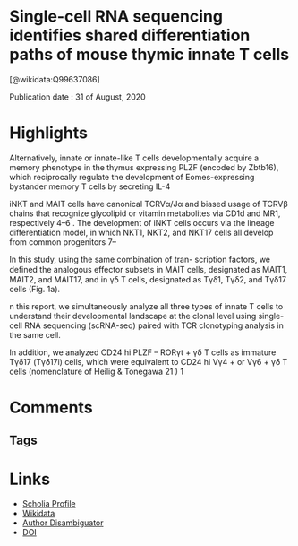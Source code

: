 
Single-cell RNA sequencing identifies shared differentiation paths of mouse thymic innate T cells
=================================================================================================
  
  [@wikidata:Q99637086]  
  
Publication date : 31 of August, 2020  

# Highlights
Alternatively, innate or innate-like
T cells developmentally acquire a memory phenotype in the
thymus expressing PLZF (encoded by Zbtb16), which reciprocally
regulate the development of Eomes-expressing bystander memory
T cells by secreting IL-4

iNKT and MAIT cells have canonical TCRVα/Jα and biased
usage of TCRVβ chains that recognize glycolipid or vitamin
metabolites via CD1d and MR1, respectively 4–6 . The development
of iNKT cells occurs via the lineage differentiation model, in
which NKT1, NKT2, and NKT17 cells all develop from common
progenitors 7–

In this study, using the same combination of tran-
scription factors, we deﬁned the analogous effector subsets in
MAIT cells, designated as MAIT1, MAIT2, and MAIT17, and in
γδ T cells, designated as Tγδ1, Tγδ2, and Tγδ17 cells (Fig. 1a).

n this report, we simultaneously analyze all three types of
innate T cells to understand their developmental landscape at the
clonal level using single-cell RNA sequencing (scRNA-seq) paired
with TCR clonotyping analysis in the same cell.


In addition, we analyzed CD24 hi PLZF –
RORγt + γδ T cells as immature Tγδ17 (Tγδ17i) cells, which were
equivalent to CD24 hi Vγ4 + or Vγ6 + γδ T cells (nomenclature of
Heilig & Tonegawa 21 ) 1



# Comments

## Tags

# Links
  
 * [Scholia Profile](https://scholia.toolforge.org/work/Q99637086)  
 * [Wikidata](https://www.wikidata.org/wiki/Q99637086)  
 * [Author Disambiguator](https://author-disambiguator.toolforge.org/work_item_oauth.php?id=Q99637086&batch_id=&match=1&author_list_id=&doit=Get+author+links+for+work)  
 * [DOI](https://doi.org/10.1038/S41467-020-18155-8)  
